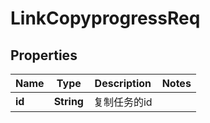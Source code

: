 # LinkCopyprogressReq

## Properties
Name | Type | Description | Notes
------------ | ------------- | ------------- | -------------
**id** | **String** | 复制任务的id | 
